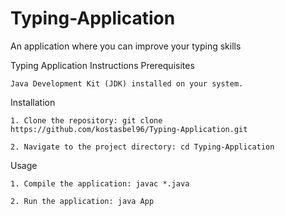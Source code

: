 # Typing-Application
An application where you can improve your typing skills

Typing Application Instructions
Prerequisites

    Java Development Kit (JDK) installed on your system.

Installation

    1. Clone the repository: git clone https://github.com/kostasbel96/Typing-Application.git

    2. Navigate to the project directory: cd Typing-Application

Usage

    1. Compile the application: javac *.java

    2. Run the application: java App
